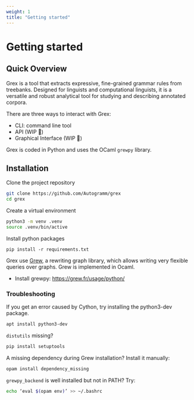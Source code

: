```yaml
---
weight: 1
title: "Getting started"
---
```


# Getting started

## Quick Overview

Grex is a tool that extracts expressive, fine-grained grammar rules from treebanks. Designed for linguists and computational linguists, it is a versatile and robust analytical tool for studying and describing annotated corpora.

There are three ways to interact with Grex:

- CLI: command line tool
- API (WIP 🚧)
- Graphical Interface (WIP 🚧)

Grex is coded in Python and uses the OCaml `grewpy` library.

## Installation

Clone the project repository
```bash
git clone https://github.com/Autogramm/grex
cd grex
```

Create a virtual environment
```bash
python3 -m venv .venv
source .venv/bin/active
```

Install python packages
```pip
pip install -r requirements.txt
```

Grex use [Grew](https://grew.fr/), a rewriting graph library, which allows writing very flexible queries over graphs. Grew is implemented in Ocaml.

- Install grewpy: https://grew.fr/usage/python/

### Troubleshooting

If you get an error caused by Cython, try installing the python3-dev package.

```bash
apt install python3-dev
```

`distutils` missing?
```bash
pip install setuptools
```

A missing dependency during Grew installation? Install it manually:

```bash
opam install dependency_missing
```

`grewpy_backend` is well installed but not in PATH? Try:

```bash
echo ‘eval $(opam env)’ >> ~/.bashrc
```

